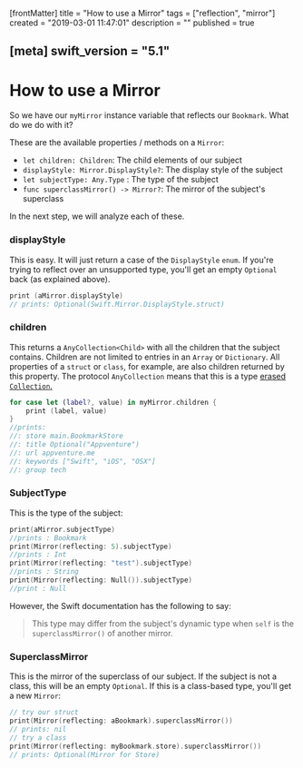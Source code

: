 [frontMatter]
title = "How to use a Mirror"
tags = ["reflection", "mirror"]
created = "2019-03-01 11:47:01"
description = ""
published = true

[meta]
swift_version = "5.1"
---

# How to use a Mirror

So we have our `myMirror` instance variable that reflects our `Bookmark`. What do we do with it?

These are the available properties / methods on a `Mirror`:

-   `let children: Children`: The child elements of our subject
-   `displayStyle: Mirror.DisplayStyle?`: The display style of the
    subject
-   `let subjectType: Any.Type` : The type of the subject
-   `func superclassMirror() -> Mirror?`: The mirror of the subject\'s
    superclass

In the next step, we will analyze each of these.

### displayStyle

This is easy. It will just return a case of the `DisplayStyle` `enum`.
If you\'re trying to reflect over an unsupported type, you\'ll get an
empty `Optional` back (as explained above).

``` Swift
print (aMirror.displayStyle)
// prints: Optional(Swift.Mirror.DisplayStyle.struct)
```

### children

This returns a `AnyCollection<Child>` with all the children that
the subject contains. Children are not limited to entries in an `Array`
or `Dictionary`. All properties of a `struct` or `class`, for example,
are also children returned by this property. The protocol
`AnyCollection` means that this is a type [erased `Collection`.](apv::type-erase)

``` Swift
for case let (label?, value) in myMirror.children {
    print (label, value)
}
//prints:
//: store main.BookmarkStore
//: title Optional("Appventure")
//: url appventure.me
//: keywords ["Swift", "iOS", "OSX"]
//: group tech
```

### SubjectType

This is the type of the subject:

``` Swift
print(aMirror.subjectType)
//prints : Bookmark
print(Mirror(reflecting: 5).subjectType)
//prints : Int
print(Mirror(reflecting: "test").subjectType)
//prints : String
print(Mirror(reflecting: Null()).subjectType)
//print : Null
```

However, the Swift documentation has the following to say:

> This type may differ from the subject\'s dynamic type when `self` is
> the `superclassMirror()` of another mirror.

### SuperclassMirror

This is the mirror of the superclass of our subject. If the subject is
not a class, this will be an empty `Optional`. If this is a class-based
type, you\'ll get a new `Mirror`:

``` Swift
// try our struct
print(Mirror(reflecting: aBookmark).superclassMirror())
// prints: nil
// try a class
print(Mirror(reflecting: myBookmark.store).superclassMirror())
// prints: Optional(Mirror for Store)

```
